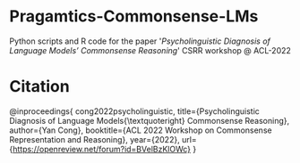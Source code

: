 # Pragamtics-Commonsense-LMs

Python scripts and R code for the paper '_Psycholinguistic Diagnosis of Language Models’ Commonsense Reasoning_' CSRR workshop @ ACL-2022

# Citation
@inproceedings{
cong2022psycholinguistic,
title={Psycholinguistic Diagnosis of Language Models{\textquoteright} Commonsense Reasoning},
author={Yan Cong},
booktitle={ACL 2022 Workshop on Commonsense Representation and Reasoning},
year={2022},
url={https://openreview.net/forum?id=BVelBzKlOWc}
}
